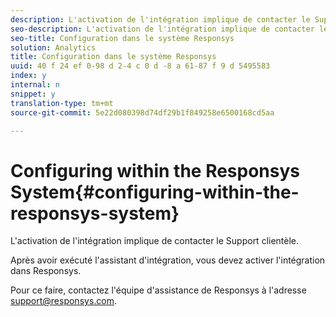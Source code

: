 ```yaml
---
description: L'activation de l'intégration implique de contacter le Support clientèle.
seo-description: L'activation de l'intégration implique de contacter le Support clientèle.
seo-title: Configuration dans le système Responsys
solution: Analytics
title: Configuration dans le système Responsys
uuid: 40 f 24 ef 0-98 d 2-4 c 0 d -8 a 61-87 f 9 d 5495583
index: y
internal: n
snippet: y
translation-type: tm+mt
source-git-commit: 5e22d080398d74df29b1f849258e6500168cd5aa

---
```



# Configuring within the Responsys System{#configuring-within-the-responsys-system}

L'activation de l'intégration implique de contacter le Support clientèle.

Après avoir exécuté l'assistant d'intégration, vous devez activer l'intégration dans Responsys.

Pour ce faire, contactez l'équipe d'assistance de Responsys à l'adresse support@responsys.com.
